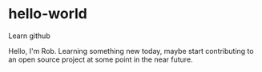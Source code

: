 # hello-world
Learn github

Hello, I'm Rob.  Learning something new today, maybe start contributing to an open source project at some point in the near future.
